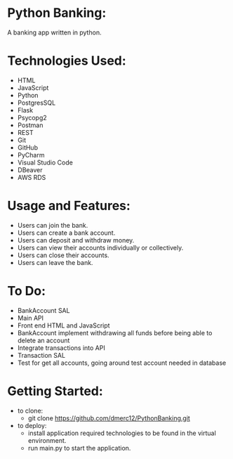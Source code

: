 # Python Banking:
A banking app written in python.

# Technologies Used:
- HTML
- JavaScript
- Python
- PostgresSQL
- Flask
- Psycopg2
- Postman
- REST
- Git
- GitHub
- PyCharm
- Visual Studio Code
- DBeaver
- AWS RDS

# Usage and Features:
- Users can join the bank.
- Users can create a bank account.
- Users can deposit and withdraw money.
- Users can view their accounts individually or collectively.
- Users can close their accounts.
- Users can leave the bank.

# To Do:
- BankAccount SAL
- Main API 
- Front end HTML and JavaScript
- BankAccount implement withdrawing all funds before being able to delete an account
- Integrate transactions into API
- Transaction SAL
- Test for get all accounts, going around test account needed in database

# Getting Started:
- to clone: 
  - git clone https://github.com/dmerc12/PythonBanking.git
- to deploy:
  - install application required technologies to be found in the virtual environment.
  - run main.py to start the application.

